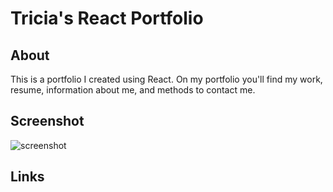 # Tricia's React Portfolio

## About

This is a portfolio I created using React. On my portfolio you'll find my work, resume, information about me, and methods to contact me.

## Screenshot
![screenshot](../../../tricianghiem/projects/react-portfolio/public/Readme.png)
## Links


